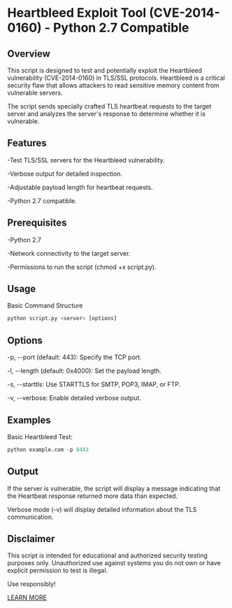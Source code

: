 
# Heartbleed Exploit Tool (CVE-2014-0160) - Python 2.7 Compatible

## Overview

This script is designed to test and potentially exploit the Heartbleed vulnerability (CVE-2014-0160) in TLS/SSL protocols. Heartbleed is a critical security flaw that allows attackers to read sensitive memory content from vulnerable servers.

The script sends specially crafted TLS heartbeat requests to the target server and analyzes the server's response to determine whether it is vulnerable.

## Features

-Test TLS/SSL servers for the Heartbleed vulnerability.

-Verbose output for detailed inspection.

-Adjustable payload length for heartbeat requests.

-Python 2.7 compatible.

## Prerequisites

-Python 2.7

-Network connectivity to the target server.

-Permissions to run the script (chmod +x script.py).

## Usage

Basic Command Structure

```python
python script.py <server> [options]
```

## Options

-p, --port (default: 443): Specify the TCP port.

-l, --length (default: 0x4000): Set the payload length.

-s, --starttls: Use STARTTLS for SMTP, POP3, IMAP, or FTP.

-v, --verbose: Enable detailed verbose output.

## Examples

Basic Heartbleed Test: 

```python
python example.com -p 8443 
```
## Output

If the server is vulnerable, the script will display a message indicating that the Heartbeat response returned more data than expected.

Verbose mode (-v) will display detailed information about the TLS communication.

## Disclaimer

This script is intended for educational and authorized security testing purposes only. Unauthorized use against systems you do not own or have explicit permission to test is illegal.

Use responsibly!

[LEARN MORE](https://en.wikipedia.org/wiki/Heartbleed)
